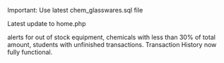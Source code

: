 Important: Use latest chem_glasswares.sql file

Latest update to home.php

alerts for out of stock equipment, chemicals with less than 30% of total amount, students with unfinished transactions. Transaction History now fully functional.
